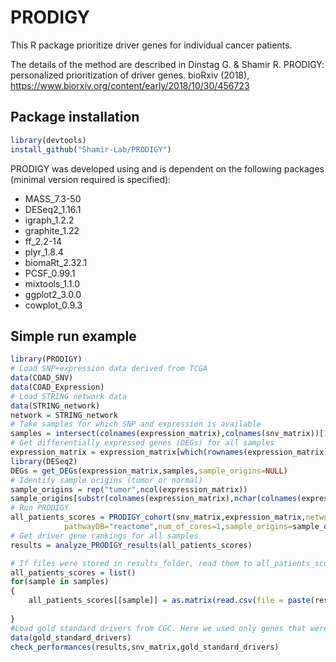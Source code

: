 
# PRODIGY
This R package prioritize driver genes for individual cancer patients.

The details of the method are described in
Dinstag G. & Shamir R. PRODIGY: personalized prioritization of driver genes. bioRxiv (2018), 
https://www.biorxiv.org/content/early/2018/10/30/456723

## Package installation
```r
library(devtools)
install_github("Shamir-Lab/PRODIGY")
```

PRODIGY was developed using and is dependent on the following packages (minimal version required is specified):

- MASS_7.3-50
- DESeq2_1.16.1
- igraph_1.2.2
- graphite_1.22
- ff_2.2-14
- plyr_1.8.4
- biomaRt_2.32.1
- PCSF_0.99.1
- mixtools_1.1.0
- ggplot2_3.0.0
- cowplot_0.9.3

## Simple run example
```r
library(PRODIGY)
# Load SNP+expression data derived from TCGA
data(COAD_SNV)
data(COAD_Expression)
# Load STRING network data 
data(STRING_network)
network = STRING_network
# Take samples for which SNP and expression is available 
samples = intersect(colnames(expression_matrix),colnames(snv_matrix))[1:5]
# Get differentially expressed genes (DEGs) for all samples
expression_matrix = expression_matrix[which(rownames(expression_matrix) %in% unique(c(network[,1],network[,2]))),]
library(DESeq2)
DEGs = get_DEGs(expression_matrix,samples,sample_origins=NULL)
# Identify sample origins (tumor or normal)
sample_origins = rep("tumor",ncol(expression_matrix))
sample_origins[substr(colnames(expression_matrix),nchar(colnames(expression_matrix)[1])-1,nchar(colnames(expression_matrix)[1]))=="11"] = "normal"	
# Run PRODIGY
all_patients_scores = PRODIGY_cohort(snv_matrix,expression_matrix,network=network,samples=samples,DEGs=DEGs,alpha=0.05,
			pathwayDB="reactome",num_of_cores=1,sample_origins=sample_origins,write_results = F, results_folder = "./")
# Get driver gene rankings for all samples 
results = analyze_PRODIGY_results(all_patients_scores) 

# If files were stored in results_folder, read them to all_patients_scores first
all_patients_scores = list()
for(sample in samples)
{
	all_patients_scores[[sample]] = as.matrix(read.csv(file = paste(results_folder,sample,"_influence_scores.txt",sep=""),sep="\t",header=T,row.names=1))
	
}
#Load gold standard drivers from CGC. Here we used only genes that were annotated with a driver SNP by CGC.
data(gold_standard_drivers)
check_performances(results,snv_matrix,gold_standard_drivers)
```

